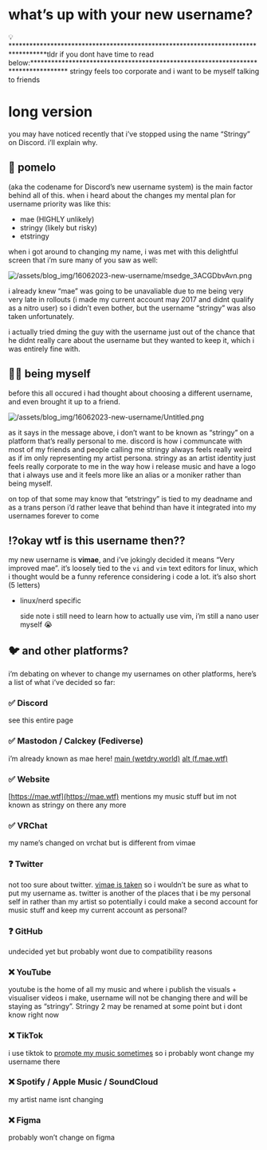 # what’s up with your new username?

<aside>
💡 **********************************************************************************tldr if you dont have time to read below:**********************************************************************************
stringy feels too corporate and i want to be myself talking to friends

</aside>

# long version

you may have noticed recently that i’ve stopped using the name “Stringy” on Discord. i’ll explain why.

## 🍋 pomelo

(aka the codename for Discord’s new username system) is the main factor behind all of this. when i heard about the changes my mental plan for username priority was like this:

- mae (HIGHLY unlikely)
- stringy (likely but risky)
- etstringy

when i got around to changing my name, i was met with this delightful screen that i’m sure many of you saw as well:

![/assets/blog_img/16062023-new-username/msedge_3ACGDbvAvn.png](/assets/blog_img/16062023-new-username/msedge_3ACGDbvAvn.png)

i already knew “mae” was going to be unavaliable due to me being very very late in rollouts (i made my current account may 2017 and didnt qualify as a nitro user) so i didn’t even bother, but the username “stringy” was also taken unfortunately. 

i actually tried dming the guy with the username just out of the chance that he didnt really care about the username but they wanted to keep it, which i was entirely fine with.

## 🏳️‍⚧️ being myself

before this all occured i had thought about choosing a different username, and even brought it up to a friend.

![/assets/blog_img/16062023-new-username/Untitled.png](/assets/blog_img/16062023-new-username/Untitled.png)

as it says in the message above, i don’t want to be known as “stringy” on a platform that’s really personal to me. discord is how i communcate with most of my friends and people calling me stringy always feels really weird as if im only representing my artist persona. stringy as an artist identity just feels really corporate to me in the way how i release music and have a logo that i always use and it feels more like an alias or a moniker rather than being myself.

on top of that some may know that “etstringy” is tied to my deadname and as a trans person i’d rather leave that behind than have it integrated into my usernames forever to come

## ⁉️okay wtf is this username then??

my new username is **********vimae**********, and i’ve jokingly decided it means “Very improved mae”. it’s loosely tied to the `vi` and `vim` text editors for linux, which i thought would be a funny reference considering i code a lot. it’s also short (5 letters)

- linux/nerd specific
    
    side note i still need to learn how to actually use vim, i’m still a nano user myself 😭
    

## 🐦 and other platforms?

i’m debating on whever to change my usernames on other platforms, here’s a list of what i’ve decided so far:

### ✅ Discord

see this entire page

### ✅ Mastodon / Calckey (Fediverse)

i’m already known as mae here!
[main (wetdry.world)](https://wetdry.world/@mae)
[alt (f.mae.wtf)](https://f.mae.wtf/@mae)

### ✅ Website

[https://mae.wtf](https://mae.wtf) mentions my music stuff but im not known as stringy on there any more

### ✅ VRChat

my name’s changed on vrchat but is different from vimae

### ❓ Twitter

not too sure about twitter. [vimae is taken](https://twitter.com/vimae) so i wouldn’t be sure as what to put my username as. twitter is another of the places that i be my personal self in rather than my artist so potentially i could make a second account for music stuff and keep my current account as personal?

### ❓ GitHub

undecided yet but probably wont due to compatibility reasons

### ❌ **************YouTube**************

youtube is the home of all my music and where i publish the visuals + visualiser videos i make, username will not be changing there and will be staying as “stringy”. Stringy 2 may be renamed at some point but i dont know right now

### ❌ TikTok

i use tiktok to [promote my music sometimes](https://www.tiktok.com/@etstringy/video/7212278514391747845) so i probably wont change my username there

### ❌ Spotify / Apple Music / SoundCloud

my artist name isnt changing

### ❌ Figma

probably won’t change on figma